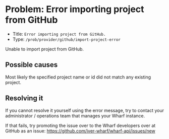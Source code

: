 # Problem: Error importing project from GitHub

<!-- panels:start -->

<!-- div:right-panel -->

- Title: `Error importing project from GitHub.`
- Type: `/prob/provider/github/import-project-error`

<!-- div:left-panel -->

Unable to import project from GitHub.

<!-- panels:end -->

## Possible causes

<!-- panels:start -->

Most likely the specified project name or id did not match any existing project.

<!-- panels:end -->

## Resolving it

If you cannot resolve it yourself using the error message, try to contact your
administrator / operations team that manages your Wharf instance.

If that fails, try promoting the issue over to the Wharf developers over at
GitHub as an issue: <https://github.com/iver-wharf/wharf-api/issues/new>
